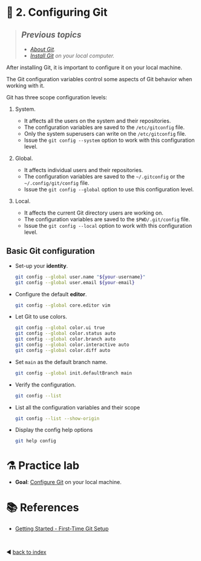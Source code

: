 # :book: 2. Configuring Git

> ## _Previous topics_
> - _[About Git](../documents/00_about_git.md)._
> - _[Install Git](../documents/01_installing_git.md) on your local computer._

After installing Git, it is important to configure it on your local machine.

The Git configuration variables control some aspects of Git behavior when working with it.

Git has three scope configuration levels:

1. System. 
   - It affects all the users on the system and their repositories.
   - The configuration variables are saved to the `/etc/gitconfig` file.
   - Only the system superusers can write on the `/etc/gitconfig` file.
   - Issue the `git config --system` option to work with this configuration level.


2. Global.
   - It affects individual users and their repositories. 
   - The configuration variables are saved to the `~/.gitconfig` or the `~/.config/git/config` file.
   - Issue the `git config --global` option to use this configuration level.

3. Local.
   - It affects the current Git directory users are working on.
   - The configuration variables are saved to the `$PWD/.git/config` file.
   - Issue the `git config --local` option to work with this configuration level.


## Basic Git configuration

- Set-up your **identity**.

  ```bash
  git config --global user.name "${your-username}"
  git config --global user.email ${your-email}
  ```

- Configure the default **editor**.

  ```bash
  git config --global core.editor vim
  ```

- Let Git to use colors.

  ```bash
  git config --global color.ui true
  git config --global color.status auto
  git config --global color.branch auto
  git config --global color.interactive auto
  git config --global color.diff auto
  ```

- Set `main` as the default branch name.

  ```bash
  git config --global init.defaultBranch main
  ```

- Verify the configuration.

  ```bash
  git config --list
  ```

- List all the configuration variables and their scope

  ```bash
  git config --list --show-origin
  ```

- Display the config help options

  ```bash
  git help config
  ```

# :alembic: Practice lab

- **Goal**: [Configure Git](../labs/lab_02_configuring_git.md) on your local machine.


# :books: References
- [Getting Started - First-Time Git Setup](https://git-scm.com/book/en/v2/Getting-Started-First-Time-Git-Setup) 

 
<br />

:arrow_backward: [back to index](../README)
